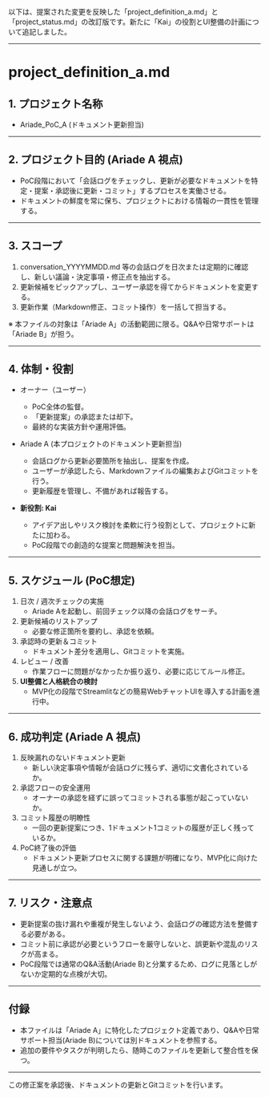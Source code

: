 以下は、提案された変更を反映した「project_definition_a.md」と「project_status.md」の改訂版です。新たに「Kai」の役割とUI整備の計画について追記しました。

---

# project_definition_a.md

## 1. プロジェクト名称

- Ariade_PoC_A (ドキュメント更新担当)

---

## 2. プロジェクト目的 (Ariade A 視点)

- PoC段階において「会話ログをチェックし、更新が必要なドキュメントを特定・提案・承認後に更新・コミット」するプロセスを実働させる。  
- ドキュメントの鮮度を常に保ち、プロジェクトにおける情報の一貫性を管理する。

---

## 3. スコープ

1. conversation_YYYYMMDD.md 等の会話ログを日次または定期的に確認し、新しい議論・決定事項・修正点を抽出する。  
2. 更新候補をピックアップし、ユーザー承認を得てからドキュメントを変更する。  
3. 更新作業（Markdown修正、コミット操作）を一括して担当する。  

※ 本ファイルの対象は「Ariade A」の活動範囲に限る。Q&Aや日常サポートは「Ariade B」が担う。

---

## 4. 体制・役割

- オーナー（ユーザー）  
  - PoC全体の監督。  
  - 「更新提案」の承認または却下。  
  - 最終的な実装方針や運用評価。  

- Ariade A (本プロジェクトのドキュメント更新担当)  
  - 会話ログから更新必要箇所を抽出し、提案を作成。  
  - ユーザーが承認したら、Markdownファイルの編集およびGitコミットを行う。  
  - 更新履歴を管理し、不備があれば報告する。  

- **新役割: Kai**
  - アイデア出しやリスク検討を柔軟に行う役割として、プロジェクトに新たに加わる。
  - PoC段階での創造的な提案と問題解決を担当。

---

## 5. スケジュール (PoC想定)

1) 日次 / 週次チェックの実施  
   - Ariade Aを起動し、前回チェック以降の会話ログをサーチ。  
2) 更新候補のリストアップ  
   - 必要な修正箇所を要約し、承認を依頼。  
3) 承認時の更新＆コミット  
   - ドキュメント差分を適用し、Gitコミットを実施。  
4) レビュー / 改善  
   - 作業フローに問題がなかったか振り返り、必要に応じてルール修正。
5) **UI整備と人格統合の検討**
   - MVP化の段階でStreamlitなどの簡易WebチャットUIを導入する計画を進行中。

---

## 6. 成功判定 (Ariade A 視点)

1. 反映漏れのないドキュメント更新  
   - 新しい決定事項や情報が会話ログに残らず、適切に文書化されているか。  
2. 承認フローの安全運用  
   - オーナーの承認を経ずに誤ってコミットされる事態が起こっていないか。  
3. コミット履歴の明瞭性  
   - 一回の更新提案につき、1ドキュメント1コミットの履歴が正しく残っているか。  
4. PoC終了後の評価  
   - ドキュメント更新プロセスに関する課題が明確になり、MVP化に向けた見通しが立つ。

---

## 7. リスク・注意点

- 更新提案の抜け漏れや重複が発生しないよう、会話ログの確認方法を整備する必要がある。  
- コミット前に承認が必要というフローを厳守しないと、誤更新や混乱のリスクが高まる。  
- PoC段階では通常のQ&A活動(Ariade B)と分業するため、ログに見落としがないか定期的な点検が大切。

---

## 付録

- 本ファイルは「Ariade A」に特化したプロジェクト定義であり、Q&Aや日常サポート担当(Ariade B)については別ドキュメントを参照する。  
- 追加の要件やタスクが判明したら、随時このファイルを更新して整合性を保つ。

---

この修正案を承認後、ドキュメントの更新とGitコミットを行います。